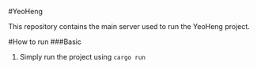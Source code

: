 #YeoHeng

This repository contains the main server used to run the YeoHeng project.

#How to run
###Basic 
1. Simply run the project using `cargo run`
